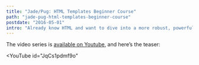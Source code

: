 ```yaml
---
title: "Jade/Pug: HTML Templates Beginner Course"
path: "jade-pug-html-templates-beginner-course"
postdate: "2016-05-01"
intro: "Already know HTML and want to dive into a more robust, powerful templating language? Pug is right up your alley and will transform your day-to-day workflow."
---
```


The video series is [available on Youtube](https://www.youtube.com/playlist?list=PLHrxuCR-0CcSWiMuLf58iuIsNlP549-Sk), and here’s the teaser:

<YouTube id="JqCs1pdmf9o"
